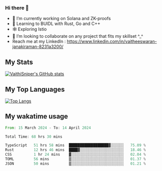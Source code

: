 ### Hi there 👋

- 🔭 I’m currently working on Solana and ZK-proofs
- 📖 Learning to BUIDL with Rust, Go and C++
- 🕸️ Exploring Istio
- 👯 I’m looking to collaborate on any project that fits my skillset ^_^
- Reach me at my LinkedIn : https://www.linkedin.com/in/vaitheeswaran-janakiraman-8231a3200/

## My Stats
[![VaithiSniper's GitHub stats](https://github-readme-stats.vercel.app/api?username=VaithiSniper&hide=stars&theme=radical)](https://github.com/anuraghazra/github-readme-stats)

## My Top Languages

[![Top Langs](https://github-readme-stats.vercel.app/api/top-langs/?username=VaithiSniper&layout=compact)](https://github.com/anuraghazra/github-readme-stats)

## My wakatime usage

<!--START_SECTION:waka-->

```rust
From: 15 March 2024 - To: 14 April 2024

Total Time: 68 hrs 30 mins

TypeScript   51 hrs 58 mins  ██████████████████▓░░░░░░   75.09 %
Rust         12 hrs 46 mins  ████▓░░░░░░░░░░░░░░░░░░░░   18.46 %
CSS          1 hr 24 mins    ▓░░░░░░░░░░░░░░░░░░░░░░░░   02.04 %
TOML         56 mins         ▒░░░░░░░░░░░░░░░░░░░░░░░░   01.37 %
JSON         50 mins         ▒░░░░░░░░░░░░░░░░░░░░░░░░   01.21 %
```

<!--END_SECTION:waka-->
